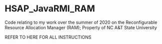 # HSAP_JavaRMI_RAM
Code relating to my work over the summer of 2020 on the Reconfigurable Resource Allocation Manager (RAM); Property of NC A&amp;T State University

REFER TO HERE FOR ALL INSTRUCTIONS
